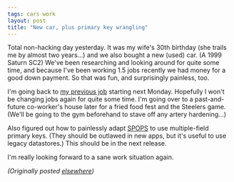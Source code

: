 ```yaml
---
tags: cars work
layout: post
title: "New car, plus primary key wrangling"
---
```




<p>Total non-hacking day yesterday. It was my wife's 30th
birthday (she trails me by almost two years...) and we also
bought a new (used) car. (A 1999 Saturn SC2) We've been
researching and looking around for quite some time, and
because I've been working 1.5 jobs recently we had money for
a good down payment. So that was fun, and surprisingly
painless, too.

<p>I'm going back to <a href="http://www.optiron.com/"
target="_blank">my previous job</a> starting next Monday.
Hopefully I won't be changing jobs again for quite some
time. I'm going over to a past-and-future co-worker's house
later for a fried food fest and the Steelers game. (We'll be
going to the gym beforehand to stave off any artery
hardening...)

<p>Also figured out how to painlessly adapt
<a href="http://www.advogato.org/proj/SPOPS/">SPOPS</a> to use multiple-field primary keys. (They
 should be outlawed in new apps, but it's useful to use
legacy datastores.) This should be in the next release.

<p>I'm really looking forward to a sane work situation
again.

<p><em>(Originally posted <a href="http://www.advogato.org/person/cwinters/diary.html?start=82">elsewhere</a>)</em></p>



